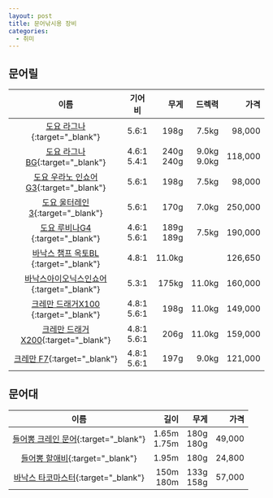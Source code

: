 ```yaml
---
layout: post
title: 문어낚시용 장비
categories:
  - 취미
---
```


## 문어릴

|                                                     이름                                                      |     기어비     |         무게 |         드렉력 |    가격 |
| :-----------------------------------------------------------------------------------------------------------: | :------------: | -----------: | -------------: | ------: |
|                [도요 라그나](http://fishingcool.co.kr/products/4351457484){:target="\_blank"}                 |     5.6:1      |         198g |          7.5kg |  98,000 |
|               [도요 라그나BG](http://fishingcool.co.kr/products/5500248188){:target="\_blank"}                | 4.6:1<br>5.4:1 | 240g<br>240g | 9.0kg<br>9.0kg | 118,000 |
|            [도요 우라노 인쇼어G3](http://fishingcool.co.kr/products/4849871058){:target="\_blank"}            |     5.6:1      |         198g |          7.5kg |  98,000 |
|               [도요 울터레인3](http://fishingcool.co.kr/products/4849884672){:target="\_blank"}               |     5.6:1      |         170g |          7.0kg | 250,000 |
|               [도요 루비나G4 ](http://fishingcool.co.kr/products/4588823065){:target="\_blank"}               | 4.6:1<br>5.6:1 | 189g<br>189g |          7.5kg | 190,000 |
|                                  [바낙스 챔프 옥토BL ](){:target="\_blank"}                                   |     4.8:1      |       11.0kg |                | 126,650 |
| [바낙스아이오닉스인쇼어](https://www.wfish.co.kr/sp2/goods_data_view.htm?goods_idx=320725){:target="\_blank"} |     5.3:1      |        175kg |         11.0kg | 160,000 |
|             [크레만 드래거X100 ](http://fishingcool.co.kr/products/4961516487){:target="\_blank"}             | 4.8:1<br>5.6:1 |         198g |         11.0kg | 149,000 |
|             [크레만 드래거X200](http://fishingcool.co.kr/products/4961516487){:target="\_blank"}              | 4.8:1<br>5.6:1 |         206g |         11.0kg | 159,000 |
|                 [크레만 F7](http://fishingcool.co.kr/products/4961530514){:target="\_blank"}                  | 4.8:1<br>5.6:1 |         197g |          9.0kg | 121,000 |

## 문어대

|                                                   이름                                                    |           길이 |         무게 |   가격 |
| :-------------------------------------------------------------------------------------------------------: | -------------: | -----------: | -----: |
| [들어뽕 크레인 문어](https://www.wfish.co.kr/sp2/goods_data_view.htm?goods_idx=323513){:target="\_blank"} | 1.65m<br>1.75m | 180g<br>180g | 49,000 |
|   [들어뽕 할애비](https://www.wfish.co.kr/sp2/goods_data_view.htm?goods_idx=239253){:target="\_blank"}    |          1.95m |         180g | 24,800 |
|              [바낙스 타코마스터](http://gombaw.co.kr/products/5489356446){:target="\_blank"}              |   150m<br>180m | 133g<br>158g | 57,000 |
